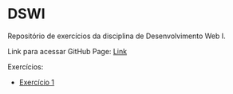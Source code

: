 # DSWI
Repositório de exercícios da disciplina de Desenvolvimento Web I.

Link para acessar GitHub Page: [Link](https://pauloandreoliv.github.io/DSWI/)

Exercícios:
* [Exercício 1](https://pauloandreoliv.github.io/DSWI/exercicio1/home.html)
